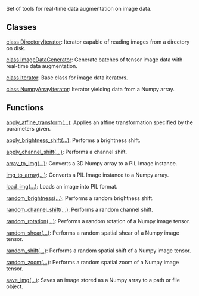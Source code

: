 Set of tools for real-time data augmentation on image data.
## Classes
[class DirectoryIterator](https://tensorflow.google.cn/api_docs/python/tf/keras/preprocessing/image/DirectoryIterator): Iterator capable of reading images from a directory on disk.

[class ImageDataGenerator](https://tensorflow.google.cn/api_docs/python/tf/keras/preprocessing/image/ImageDataGenerator): Generate batches of tensor image data with real-time data augmentation.

[class Iterator](https://tensorflow.google.cn/api_docs/python/tf/keras/preprocessing/image/Iterator): Base class for image data iterators.

[class NumpyArrayIterator](https://tensorflow.google.cn/api_docs/python/tf/keras/preprocessing/image/NumpyArrayIterator): Iterator yielding data from a Numpy array.

## Functions
[apply_affine_transform(...)](https://tensorflow.google.cn/api_docs/python/tf/keras/preprocessing/image/apply_affine_transform): Applies an affine transformation specified by the parameters given.

[apply_brightness_shift(...)](https://tensorflow.google.cn/api_docs/python/tf/keras/preprocessing/image/apply_brightness_shift): Performs a brightness shift.

[apply_channel_shift(...)](https://tensorflow.google.cn/api_docs/python/tf/keras/preprocessing/image/apply_channel_shift): Performs a channel shift.

[array_to_img(...)](https://tensorflow.google.cn/api_docs/python/tf/keras/preprocessing/image/array_to_img): Converts a 3D Numpy array to a PIL Image instance.

[img_to_array(...)](https://tensorflow.google.cn/api_docs/python/tf/keras/preprocessing/image/img_to_array): Converts a PIL Image instance to a Numpy array.

[load_img(...)](https://tensorflow.google.cn/api_docs/python/tf/keras/preprocessing/image/load_img): Loads an image into PIL format.

[random_brightness(...)](https://tensorflow.google.cn/api_docs/python/tf/keras/preprocessing/image/random_brightness): Performs a random brightness shift.

[random_channel_shift(...)](https://tensorflow.google.cn/api_docs/python/tf/keras/preprocessing/image/random_channel_shift): Performs a random channel shift.

[random_rotation(...)](https://tensorflow.google.cn/api_docs/python/tf/keras/preprocessing/image/random_rotation): Performs a random rotation of a Numpy image tensor.

[random_shear(...)](https://tensorflow.google.cn/api_docs/python/tf/keras/preprocessing/image/random_shear): Performs a random spatial shear of a Numpy image tensor.

[random_shift(...)](https://tensorflow.google.cn/api_docs/python/tf/keras/preprocessing/image/random_shift): Performs a random spatial shift of a Numpy image tensor.

[random_zoom(...)](https://tensorflow.google.cn/api_docs/python/tf/keras/preprocessing/image/random_zoom): Performs a random spatial zoom of a Numpy image tensor.

[save_img(...)](https://tensorflow.google.cn/api_docs/python/tf/keras/preprocessing/image/save_img): Saves an image stored as a Numpy array to a path or file object.

